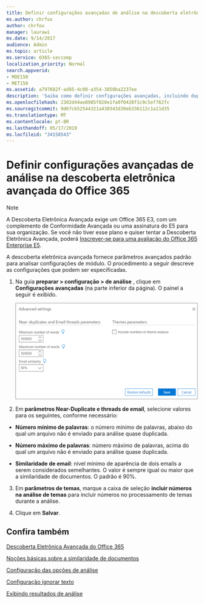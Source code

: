 ```yaml
---
title: Definir configurações avançadas de análise na descoberta eletrônica avançada do Office 365
ms.author: chrfox
author: chrfox
manager: laurawi
ms.date: 9/14/2017
audience: Admin
ms.topic: article
ms.service: O365-seccomp
localization_priority: Normal
search.appverid:
- MOE150
- MET150
ms.assetid: a797682f-ad85-4c08-a354-3850ba2237ee
description: 'Saiba como definir configurações avançadas, incluindo duplicatas, threads de email e temas, para o processo de análise na descoberta eletrônica avançada do Office 365. '
ms.openlocfilehash: 2302d44ae8985f820e1fa0f0428f1c9c5ef762fc
ms.sourcegitcommit: 9d67cb52544321a430343d39eb336112c1a11d35
ms.translationtype: MT
ms.contentlocale: pt-BR
ms.lasthandoff: 05/17/2019
ms.locfileid: "34158543"
---
```

# <a name="set-analyze-advanced-settings-in-office-365-advanced-ediscovery"></a>Definir configurações avançadas de análise na descoberta eletrônica avançada do Office 365

> [!NOTE]
> A Descoberta Eletrônica Avançada exige um Office 365 E3, com um complemento de Conformidade Avançada ou uma assinatura do E5 para sua organização. Se você não tiver esse plano e quiser tentar a Descoberta Eletrônica Avançada, poderá [Inscrever-se para uma avaliação do Office 365 Enterprise E5](https://go.microsoft.com/fwlink/p/?LinkID=698279). 
  
A descoberta eletrônica avançada fornece parâmetros avançados padrão para analisar configurações de módulo. O procedimento a seguir descreve as configurações que podem ser especificadas.
  
1. Na guia **preparar \> configuração \> de análise** , clique em **Configurações avançadas** (na parte inferior da página). O painel a seguir é exibido. 
    
    ![Definir as configurações avançadas de análise](media/c9ea3017-e19a-456b-a742-c3d07121a3f6.png)
  
2. Em **parâmetros Near-Duplicate e threads de email**, selecione valores para os seguintes, conforme necessário:
    
  - **Número mínimo de palavras**: o número mínimo de palavras, abaixo do qual um arquivo não é enviado para análise quase duplicada. 
    
  - **Número máximo de palavras**: número máximo de palavras, acima do qual um arquivo não é enviado para análise quase duplicada.
    
  - **Similaridade de email**: nível mínimo de aparência de dois emails a serem considerados semelhantes. O valor é sempre igual ou maior que a similaridade de documentos. O padrão é 90%.
    
3. Em **parâmetros de temas**, marque a caixa de seleção **incluir números na análise de temas** para incluir números no processamento de temas durante a análise. 
    
4. Clique em **Salvar**. 
    
## <a name="see-also"></a>Confira também

[Descoberta Eletrônica Avançada do Office 365](office-365-advanced-ediscovery.md)
  
[Noções básicas sobre a similaridade de documentos](understand-document-similarity-in-advanced-ediscovery.md)
  
[Configuração das opções de análise](set-analyze-options-in-advanced-ediscovery.md)
  
[Configuração ignorar texto](set-ignore-text-in-advanced-ediscovery.md)
  
[Exibindo resultados de análise](view-analyze-results-in-advanced-ediscovery.md)

